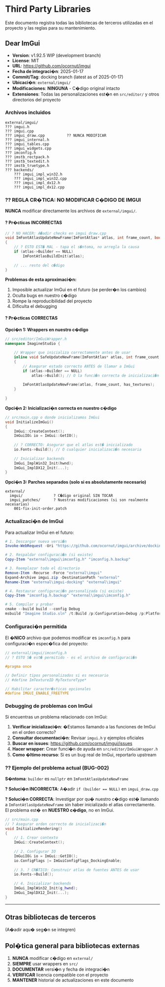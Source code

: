 ﻿# Third Party Libraries

Este documento registra todas las bibliotecas de terceros utilizadas en el proyecto y las reglas para su mantenimiento.

## Dear ImGui

- **Version**: v1.92.5 WIP (development branch)
- **License**: MIT
- **URL**: https://github.com/ocornut/imgui
- **Fecha de integraci�n**: 2025-01-17
- **Commit/Tag**: docking branch (latest as of 2025-01-17)
- **Ubicaci�n**: `external/imgui/`
- **Modificaciones**: **NINGUNA** - C�digo original intacto
- **Extensiones**: Todas las personalizaciones est�n en `src/editor/` y otros directorios del proyecto

### Archivos incluidos

```
external/imgui/
??? imgui.h
??? imgui.cpp
??? imgui_draw.cpp          ?? NUNCA MODIFICAR
??? imgui_internal.h
??? imgui_tables.cpp
??? imgui_widgets.cpp
??? imconfig.h
??? imstb_rectpack.h
??? imstb_textedit.h
??? imstb_truetype.h
??? backends/
    ??? imgui_impl_win32.h
    ??? imgui_impl_win32.cpp
    ??? imgui_impl_dx12.h
    ??? imgui_impl_dx12.cpp
```

### ?? REGLA CR�TICA: NO MODIFICAR C�DIGO DE IMGUI

**NUNCA** modificar directamente los archivos de `external/imgui/`. 

#### ? Pr�cticas INCORRECTAS

```cpp
// ? NO HACER: A�adir checks en imgui_draw.cpp
void ImFontAtlasUpdateNewFrame(ImFontAtlas* atlas, int frame_count, bool renderer_has_textures)
{
    // ? ESTO EST� MAL - tapa el s�ntoma, no arregla la causa
    if (atlas->Builder == NULL)
        ImFontAtlasBuildInit(atlas);
    
    // ... resto del c�digo
}
```

**Problemas de esta aproximaci�n:**
1. Imposible actualizar ImGui en el futuro (se perder�n los cambios)
2. Oculta bugs en nuestro c�digo
3. Rompe la reproducibilidad del proyecto
4. Dificulta el debugging

#### ? Pr�cticas CORRECTAS

**Opci�n 1: Wrappers en nuestro c�digo**
```cpp
// src/editor/ImGuiWrapper.h
namespace ImagineStudio {
    
    // Wrapper que inicializa correctamente antes de usar
    inline void SafeUpdateNewFrame(ImFontAtlas* atlas, int frame_count, bool has_textures)
    {
        // Asegurar estado correcto ANTES de llamar a ImGui
        if (atlas->Builder == NULL)
            atlas->Build(); // O la funci�n correcta de inicializaci�n
        
        ImFontAtlasUpdateNewFrame(atlas, frame_count, has_textures);
    }
    
}
```

**Opci�n 2: Inicializaci�n correcta en nuestro c�digo**
```cpp
// src/main.cpp o donde inicializamos ImGui
void InitializeImGui()
{
    ImGui::CreateContext();
    ImGuiIO& io = ImGui::GetIO();
    
    // ? CORRECTO: Asegurar que el atlas est� inicializado
    io.Fonts->Build(); // O cualquier inicializaci�n necesaria
    
    // Inicializar backends
    ImGui_ImplWin32_Init(hwnd);
    ImGui_ImplDX12_Init(...);
}
```

**Opci�n 3: Parches separados (solo si es absolutamente necesario)**
```
external/
  imgui/              ? C�digo original SIN TOCAR
  imgui_patches/      ? Nuestras modificaciones (si son realmente necesarias)
    001-fix-init-order.patch
```

### Actualizaci�n de ImGui

Para actualizar ImGui en el futuro:

```powershell
# 1. Descargar nueva versi�n
Invoke-WebRequest -Uri "https://github.com/ocornut/imgui/archive/docking.zip" -OutFile "imgui.zip"

# 2. Respaldar configuraci�n (si existe)
Copy-Item "external\imgui\imconfig.h" "imconfig.h.backup"

# 3. Reemplazar todo el directorio
Remove-Item -Recurse -Force "external\imgui"
Expand-Archive imgui.zip -DestinationPath "external"
Rename-Item "external\imgui-docking" "external\imgui"

# 4. Restaurar configuraci�n personalizada (si existe)
Copy-Item "imconfig.h.backup" "external\imgui\imconfig.h"

# 5. Compilar y probar
cmake --build build --config Debug
msbuild "Imagine Studio.sln" /t:Build /p:Configuration=Debug /p:Platform=x64 /m
```

### Configuraci�n permitida

El **�NICO** archivo que podemos modificar es `imconfig.h` para configuraci�n espec�fica del proyecto:

```cpp
// external/imgui/imconfig.h
// ? ESTO S� est� permitido - es el archivo de configuraci�n

#pragma once

// Definir tipos personalizados si es necesario
// #define ImTextureID MyTextureType*

// Habilitar caracter�sticas opcionales
#define IMGUI_ENABLE_FREETYPE
```

### Debugging de problemas con ImGui

Si encuentras un problema relacionado con ImGui:

1. **Verificar inicializaci�n**: �Estamos llamando a las funciones de ImGui en el orden correcto?
2. **Consultar documentaci�n**: Revisar `imgui.h` y ejemplos oficiales
3. **Buscar en issues**: https://github.com/ocornut/imgui/issues
4. **Hacer wrapper**: Crear funci�n de ayuda en `src/editor/ImGuiWrapper.h`
5. **Como �ltimo recurso**: Si es un bug real de ImGui, reportarlo upstream

### ?? Ejemplo del problema actual (BUG-002)

**S�ntoma**: `builder` es `nullptr` en `ImFontAtlasUpdateNewFrame`

**? Soluci�n INCORRECTA**: A�adir `if (builder == NULL)` en `imgui_draw.cpp`

**? Soluci�n CORRECTA**: Investigar por qu� nuestro c�digo est� llamando a `ImFontAtlasUpdateNewFrame` sin haber inicializado el atlas correctamente. El problema est� en **NUESTRO c�digo**, no en ImGui.

```cpp
// src/main.cpp
// ? Asegurar orden correcto de inicializaci�n
void InitializeRendering()
{
    // 1. Crear contexto
    ImGui::CreateContext();
    
    // 2. Configurar IO
    ImGuiIO& io = ImGui::GetIO();
    io.ConfigFlags |= ImGuiConfigFlags_DockingEnable;
    
    // 3. ? CR�TICO: Construir atlas de fuentes ANTES de usar
    io.Fonts->Build();
    
    // 4. Inicializar backends
    ImGui_ImplWin32_Init(g_hwnd);
    ImGui_ImplDX12_Init(...);
}
```

---

## Otras bibliotecas de terceros

(A�adir aqu� seg�n se integren)

## Pol�tica general para bibliotecas externas

1. **NUNCA** modificar c�digo en `external/`
2. **SIEMPRE** usar wrappers en `src/`
3. **DOCUMENTAR** versi�n y fecha de integraci�n
4. **VERIFICAR** licencia compatible con el proyecto
5. **MANTENER** historial de actualizaciones en este documento
